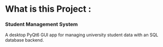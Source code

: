# What is this Project :


### Student Management System

A desktop PyQt6 GUI app for managing university student data with an SQL database backend.